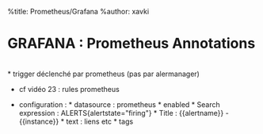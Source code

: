 %title: Prometheus/Grafana
%author: xavki


# GRAFANA : Prometheus Annotations



<br>
* trigger déclenché par prometheus (pas par alermanager)

* cf vidéo 23 : rules prometheus

* configuration :
		* datasource : prometheus
		* enabled
		* Search expression : ALERTS{alertstate="firing"}
		* Title : {{alertname}} - {{instance}}
		* text : liens etc
		* tags



